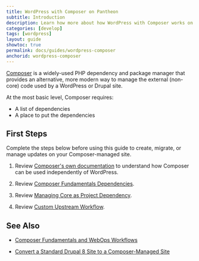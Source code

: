 ```yaml
---
title: WordPress with Composer on Pantheon
subtitle: Introduction
description: Learn how more about how WordPress with Composer works on Pantheon.
categories: [develop]
tags: [wordpress]
layout: guide
showtoc: true
permalink: docs/guides/wordpress-composer
anchorid: wordpress-composer
---
```


[Composer](https://getcomposer.org/) is a widely-used PHP dependency and package manager that provides an alternative, more modern way to manage the external (non-core) code used by a WordPress or Drupal site.

At the most basic level, Composer requires:

- A list of dependencies
- A place to put the dependencies

## First Steps

Complete the steps below before using this guide to create, migrate, or manage updates on your Composer-managed site.

1. Review [Composer's own documentation](https://getcomposer.org/doc/) to understand how Composer can be used independently of WordPress.

1. Review [Composer Fundamentals Dependencies](/guides/composer#dependencies).

1. Review [Managing Core as Project Dependency](/guides/composer#managing-core-as-a-project-dependency).

1. Review [Custom Upstream Workflow](/guides/composer#custom-upstream-workflow).

## See Also

- [Composer Fundamentals and WebOps Workflows](/guides/composer)

- [Convert a Standard Drupal 8 Site to a Composer-Managed Site](/guides/composer-convert)